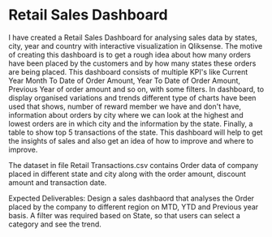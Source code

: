 # Retail Sales Dashboard
I have created a Retail Sales Dashboard for analysing sales data by states, city, year and country with interactive visualization in Qliksense. The motive of creating this dashboard is to get a rough idea about how many orders have been placed by the customers and by how many states these orders are being placed. 
This dashboard consists of multiple KPI's like Current Year Month To Date of Order Amount, Year To Date of Order Amount, Previous Year of order amount and so on, with some filters. 
In dashboard, to display organised variations and trends different type of charts have been used that shows, number of reward member we have and don't have, information about orders by city where we can look at the highest and lowest orders are in which city and the information by the state. Finally, a table to show top 5 transactions of the state.
This dashboard will help to get the insights of sales and also get an idea of how to improve and where to improve.

The dataset in file Retail Transactions.csv contains Order data of company placed in different state and city along with the order amount, discount amount and transaction date.

Expected Deliverables: Design a sales dashbaord that analyses the Order placed by the company to different region on MTD, YTD and Previous year basis. A filter was required based on State, so that users can select a category and see the trend. 
